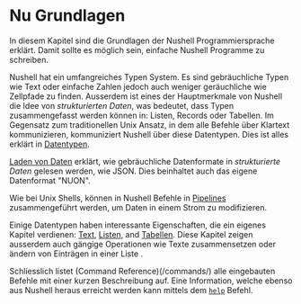 # Nu Grundlagen

In diesem Kapitel sind die Grundlagen der Nushell Programmiersprache erklärt.
Damit sollte es möglich sein, einfache Nushell Programme zu schreiben.

Nushell hat ein umfangreiches Typen System.
Es sind gebräuchliche Typen wie Text oder einfache Zahlen jedoch auch weniger geräuchliche wie Zellpfade zu finden.
Ausserdem ist eines der Hauptmerkmale von Nushell die Idee von _strukturierten Daten_, was bedeutet, dass Typen zusammengefasst werden können in: Listen, Records oder Tabellen.
Im Gegensatz zum traditionellen Unix Ansatz, in dem alle Befehle über Klartext kommunizieren, kommuniziert Nushell über diese Datentypen.
Dies ist alles erklärt in [Datentypen](types_of_data.md).

[Laden von Daten](loading_data.md) erklärt, wie gebräuchliche Datenformate in _strukturierte Daten_ gelesen werden, wie JSON. Dies beinhaltet auch das eigene Datenformat "NUON".

Wie bei Unix Shells, können in Nushell Befehle in [Pipelines](/book/pipelines.md) zusammengeführt werden, um Daten in einem Strom zu modifizieren.

Einige Datentypen haben interessante Eigenschaften, die ein eigenes Kapitel verdienen: [Text](working_with_strings.md), [Listen](working_with_lists.md), and [Tabellen](working_with_tables.md).
Diese Kapitel zeigen ausserdem auch gängige Operationen wie Texte zusammensetzen oder ändern von Einträgen in einer Liste .

Schliesslich listet (Command Reference)(/commands/) alle eingebauten Befehle mit einer kurzen Beschreibung auf.
Eine Information, welche ebenso aus Nushell heraus erreicht werden kann mittels dem [`help`](/commands/docs/help.md) Befehl.
